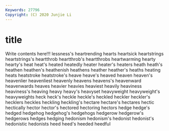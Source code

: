 ```yaml
---
Keywords: 27796
Copyright: (C) 2020 Junjie Li
---
```


# title

Write contents here!!!
lessness's 
heartrending 
hearts 
heartsick 
heartstrings 
heartstrings's 
heartthrob 
heartthrob's 
heartthrobs 
heartwarming
hearty 
hearty's 
heat 
heat's 
heated 
heatedly 
heater 
heater's 
heaters 
heath
heath's 
heathen 
heathen's 
heathenish 
heathens 
heather 
heather's 
heaths 
heating 
heats
heatstroke 
heatstroke's 
heave 
heave's 
heaved 
heaven 
heaven's 
heavenlier 
heavenliest 
heavenly
heavens 
heavens's 
heavenward 
heavenwards 
heaves 
heavier 
heavies 
heaviest 
heavily 
heaviness
heaviness's 
heaving 
heavy 
heavy's 
heavyset 
heavyweight 
heavyweight's 
heavyweights 
heck 
heck's
heckle 
heckle's 
heckled 
heckler 
heckler's 
hecklers 
heckles 
heckling 
heckling's 
hectare
hectare's 
hectares 
hectic 
hectically 
hector 
hector's 
hectored 
hectoring 
hectors 
hedge
hedge's 
hedged 
hedgehog 
hedgehog's 
hedgehogs 
hedgerow 
hedgerow's 
hedgerows 
hedges 
hedging
hedonism 
hedonism's 
hedonist 
hedonist's 
hedonistic 
hedonists 
heed 
heed's 
heeded 
heedful

